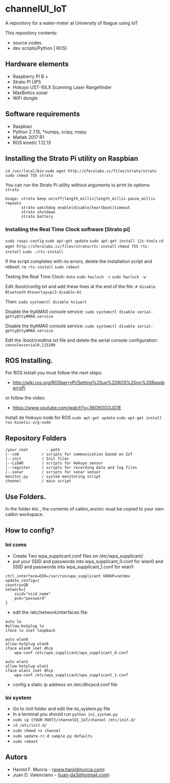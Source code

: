 # channelUI_IoT
A repository for a water-meter at University of Ibague using IoT

This repository contents: 
- source codes.
- dev scripts(Python | ROS)

## Hardware elements
- Raspberry PI B +
- Strato PI UPS
- Hokuyo UST-10LX Scanning Laser Rangefinder 
- MaxBotics sonar 
- WiFi dongle

## Software requirements
- Raspbian
- Python 2.7.15,
*numpy, scipy, rospy
- Matlab 2017 R1
- ROS kinetic 1.12.13

## Installing the Strato Pi utility on Raspbian
 `cd /usr/local/bin`
 `sudo wget http://sferalabs.cc/files/strato/strato`
 `sudo chmod 755 strato`

You can run the Strato Pi utility without arguments to print its options:
`strato`
```
Usage: strato beep on|off|length_millis|length_millis pause_millis repeats
       strato watchdog enable|disable|heartbeat|timeout
       strato shutdown
       strato battery
```
### Installing the Real Time Clock software [Strato pi]
 `sudo raspi-config`
 `sudo apt-get update`
 `sudo apt-get install i2c-tools`
 `cd`
 `wget http://sferalabs.cc/files/strato/rtc-install`
 `chmod 755 rtc-install`
 `sudo ./rtc-install`

If the script completes with no errors, delete the installation script and reboot:
 `rm rtc-install`
 `sudo reboot`

Testing the Real Time Clock:
 `date`
 `sudo hwclock -r`
 `sudo hwclock -w`

Edit /boot/config.txt and add these lines at the end of the file:
 `# Disable Bluetooth`
 `dtoverlay=pi3-disable-bt`

Then: `sudo systemctl disable hciuart`

Disable the ttyAMA0 console service:
`sudo systemctl disable serial-getty@ttyAMA0.service`

Disable the ttyAMA0 console service:
`sudo systemctl disable serial-getty@ttyAMA0.service`

Edit the /boot/cmdline.txt file and delete the serial console configuration:
`console=serial0,115200`


## ROS Installing.
For ROS install you must follow the next steps:
* http://wiki.ros.org/ROSberryPi/Setting%20up%20ROS%20on%20RaspberryPi

or follow the video:

* https://www.youtube.com/watch?v=36O6OGOJG1E

Install de Hokuyo node for ROS
`sudo apt-get update`
`sudo apt-get install ros-kinetic-urg-node`

## Repository Folders

```
/your_root        - path
|--com          / scripts for communication based on IoT
|--init         / Init files
|--LiDAR        / scripts for Hokuyo sensor
|--register     / scripts for recording data and log files
|--sonar        / scripts for sonar sensor
monitor.py      / system monitoring script
channel         / main script 
``` 

## Use Folders.
In the folder `ROS` , the contents of catkin_ws/src must be copied to your own catkin workspace.

## How to config?
### Ini coms
* Create Two wpa_supplicant.conf  files on /etc/wpa_supplicant/
*  put your SSID and passwords into wpa_supplicant_0.conf for wlan0 and SSID and passwords into wpa_supplicant_1.conf for wlan1:

```
ctrl_interface=DIR=/var/run/wpa_supplicant GROUP=netdev
update_config=1
country=GB
network={
    ssid="ssid_name"
    psk="password"
}
```
* edit the /etc/network/interfaces file:
```
auto lo
#allow-hotplug lo
iface lo inet loopback

auto wlan0
allow-hotplug wlan0
iface wlan0 inet dhcp
    wpa-conf /etc/wpa_supplicant/wpa_supplicant_0.conf
    
auto wlan1
allow-hotplug wlan1
iface wlan1 inet dhcp
    wpa-conf /etc/wpa_supplicant/wpa_supplicant_1.conf
```
* config a static ip address on /etc/dhcpcd.conf file

### Ini system
* Go to /init folder and edit the ini_system.py file
* In a terminal you should run `python ini_system.py`
* `sudo cp {YOUR ROOT}/channelUI_IoT/channel /etc/init.d/`
* `cd /etc/init.d/`
* `sudo chmod +x channel`
* `sudo update-rc.d sample.py defaults`
* `sudo reboot`

## Autors

* Harold F. Murcia  -  (www.haroldmurcia.com)
* Juan D. Valenciano - (juan-da3@hotmail.com)
